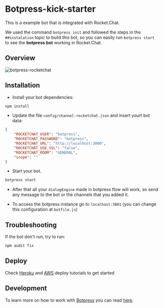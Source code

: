 # Botpress-kick-starter

This is a example bot that is integrated with Rocket.Chat.

We used the command `botpress init` and followed the steps in the `##instalation`
topic to build this bot, so you can easily run `botpress start` to see the 
**botpress bot** working in Rocket.Chat.

## Overview

![botpress-rocketchat](https://github.com/RocketChat/botpress-channel-rocketchat/wiki/images/botpress.gif)

## Installation

* Install your bot dependencies:

```sh
npm install
```

* Update the file `config/channel-rocketchat.json` and insert yourt bot data:

```json
{
    "ROCKETCHAT_USER": "botpress",
    "ROCKETCHAT_PASSWORD": "botpress",
    "ROCKETCHAT_URL": "http://localhost:3000",
    "ROCKETCHAT_USE_SSL": "false",
    "ROCKETCHAT_ROOM": "GENERAL",
    "scope": ""
}
```

* Start your bot.

```sh
botpress start
```

* After that all your `dialogEngine` made in botpress flow will work, so send any
 message to the bot or the channels that you added it.

* To access the botpress instance go to `localhost:3001` (you can change this configuration at `botfile.js`)

## Troubleshooting

If the bot don't run, try to run:

```sh
npm audit fix
```

## Deploy

Check [Heroku](https://botpress.io/docs/deploy/heroku/) and [AWS](https://botpress.io/docs/deploy/aws/) deploy tutorials to get started

## Development

To learn more on how to work with [Botpress](https://botpress.io/) you can read [here](https://botpress.io/docs/getting_started/).
